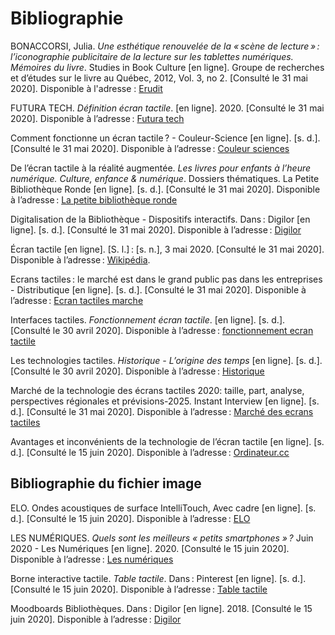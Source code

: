 # Bibliographie 

BONACCORSI, Julia. *Une esthétique renouvelée de la « scène de lecture » : l’iconographie publicitaire de la lecture sur les tablettes numériques. Mémoires du livre*. Studies in Book Culture [en ligne]. Groupe de recherches et d’études sur le livre au Québec, 2012, Vol. 3, no 2. [Consulté le 31 mai 2020]. Disponible à l'adresse : [Erudit](https://www.erudit.org/fr/revues/memoires/2012-v3-n2-memoires0117/1009350ar/)

FUTURA TECH. *Définition écran tactile*. [en ligne]. 2020. [Consulté le 31 mai 2020]. Disponible à l’adresse : [Futura tech](https://www.futura-sciences.com/tech/definitions/technologie-ecran-tactile-539/)

Comment fonctionne un écran tactile ? - Couleur-Science [en ligne]. [s. d.]. [Consulté le 31 mai 2020]. Disponible à l’adresse : [Couleur sciences](https://couleur-science.eu/?d=4e0bec--comment-fonctionne-un-ecran-tactile)

De l’écran tactile à la réalité augmentée. *Les livres pour enfants à l’heure numérique. Culture, enfance & numérique*. Dossiers thématiques. La Petite Bibliothèque Ronde [en ligne]. [s. d.]. [Consulté le 31 mai 2020]. Disponible à l’adresse : [La petite bibliothèque ronde](http://www.lapetitebibliothequeronde.com/Ressources/Dossiers-thematiques/Culture-Enfance-Numerique/Les-livres-pour-enfants-a-l-heure-numerique/De-l-ecran-tactile-a-la-realite-augmentee)

Digitalisation de la Bibliothèque - Dispositifs interactifs. Dans : Digilor [en ligne]. [s. d.]. [Consulté le 31 mai 2020]. Disponible à l’adresse : [Digilor](https://www.digilor.fr/digitalisation-de-la-bibliotheque/)

Écran tactile [en ligne]. [S. l.] : [s. n.], 3 mai 2020. [Consulté le 31 mai 2020]. Disponible à l’adresse : [Wikipédia](https://fr.wikipedia.org/w/index.php?title=%C3%89cran_tactile&oldid=170387426). 

Ecrans tactiles : le marché est dans le grand public pas dans les entreprises - Distributique [en ligne]. [s. d.]. [Consulté le 31 mai 2020]. Disponible à l’adresse : [Ecran tactiles marche](https://www.distributique.com/actualites/lire-ecrans-tactiles-le-marche-est-dans-le-grand-public-pas-dans-les-entreprises-14341.html)

Interfaces tactiles. *Fonctionnement écran tactile*.  [en ligne]. [s. d.]. [Consulté le 30 avril 2020]. Disponible à l’adresse : [fonctionnement ecran tactile](http://interfacetactile.com/fonctionnement-ecran-tactile.php)

Les technologies tactiles. *Historique - L’origine des temps* [en ligne]. [s. d.]. [Consulté le 30 avril 2020]. Disponible à l’adresse : [Historique](http://igm.univ-mlv.fr/~dr/XPOSE2008/Les%20technologies%20tactiles/histo_origine.html)

Marché de la technologie des écrans tactiles 2020: taille, part, analyse, perspectives régionales et prévisions-2025. Instant Interview [en ligne]. [s. d.]. [Consulté le 31 mai 2020]. Disponible à l’adresse : [Marché des ecrans tactiles](https://www.linstant-interview.com/174950/marche-de-la-technologie-des-ecrans-tactiles-2020-taille-part-analyse-perspectives-regionales-et-previsions-2025/)

Avantages et inconvénients de la technologie de l’écran tactile [en ligne]. [s. d.]. [Consulté le 15 juin 2020]. Disponible à l’adresse : [Ordinateur.cc](http://www.ordinateur.cc/Mat%C3%A9riel/Entr%C3%A9e-et-de-sortie-Devices/31990.html) 


## Bibliographie du fichier image

ELO. Ondes acoustiques de surface IntelliTouch, Avec cadre [en ligne]. [s. d.]. [Consulté le 15 juin 2020]. Disponible à l’adresse : [ELO](http://www.elotouch.fr/touchscreen-components/catalog-product-view-id-82.html)

LES NUMÉRIQUES. *Quels sont les meilleurs « petits smartphones » ?* Juin 2020 - Les Numériques [en ligne]. 2020. [Consulté le 15 juin 2020]. Disponible à l’adresse : [Les numériques](https://www.lesnumeriques.com/telephone-portable/guide-achat-les-meilleurs-petits-smartphones-g65.html)

Borne interactive tactile. *Table tactile*. Dans : Pinterest [en ligne]. [s. d.]. [Consulté le 15 juin 2020]. Disponible à l’adresse : [Table tactile](https://www.pinterest.com/pin/838584393088767657/)

Moodboards Bibliothèques. Dans : Digilor [en ligne]. 2018. [Consulté le 15 juin 2020]. Disponible à l’adresse : [Digilor](https://www.digilor.fr/moodboards-bibliotheques/)
